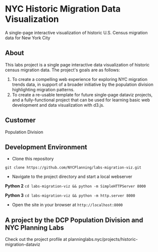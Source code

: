 # NYC Historic Migration Data Visualization
A single-page interactive visualization of historic U.S. Census migration data for New York City 


## About
This labs project is a single page interactive data visualization of historic census migration data.  The project's goals are as follows:
1. To create a compelling web experience for exploring NYC migration trends data, in support of a broader initiative by the population division highlighting migration patterns.
2. To create a re-usable template for future single-page dataviz projects, and a fully-functional project that can be used for learning basic web development and data visualization with d3.js.

## Customer
Population Division

## Development Environment
- Clone this repository

`git clone https://github.com/NYCPlanning/labs-migration-viz.git`

- Navigate to the project directory and start a local webserver

**Python 2**
`cd labs-migration-viz && python -m SimpleHTTPServer 8000`

**Python 3**
`cd labs-migration-viz && python -m http.server 8000`

- Open the site in your browser at `http://localhost:8000`

## A project by the DCP Population Division and NYC Planning Labs
Check out the project profile at planninglabs.nyc/projects/historic-migration-dataviz

